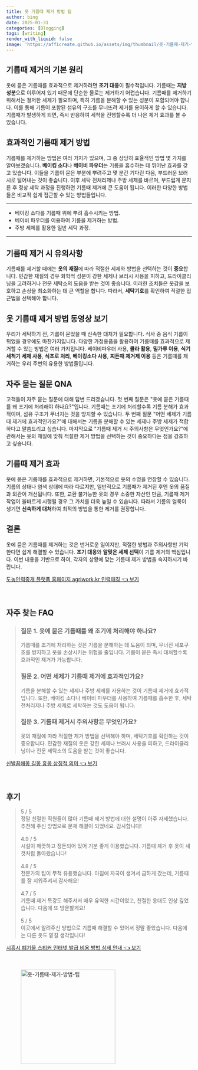 ```yaml
---
title: 옷 기름때 제거 방법 팁
author: bing
date: 2025-01-31
categories: [Blogging]
tags: [writing]
render_with_liquid: false
image: 'https://afficreate.github.io/assets/img/thumbnail/옷-기름때-제거-방법-팁.webp'
---
```



<h2 id='기름때 제거 원리'>기름때 제거의 기본 원리</h2>

<p>옷에 묻은 기름때를 효과적으로 제거하려면 <b>조기 대응</b>이 필수적입니다. 기름때는 <b>지방 성분</b>으로 이루어져 있기 때문에 단순한 물로는 제거하기 어렵습니다. 기름때를 제거하기 위해서는 철저한 세제가 필요하며, 특히 기름을 분해할 수 있는 성분이 포함되어야 합니다. 이를 통해 기름이 포함된 섬유의 구조를 무너뜨려 제거를 용이하게 할 수 있습니다. 기름때가 발생하게 되면, 즉시 반응하여 세척을 진행할수록 더 나은 제거 효과를 볼 수 있습니다. </p>

<h2 id='효과적인 기름때 제거 방법'>효과적인 기름때 제거 방법</h2>

<p>기름때를 제거하는 방법은 여러 가지가 있으며, 그 중 상당히 효율적인 방법 몇 가지를 알아보겠습니다. <b>베이킹 소다</b>나 <b>베이비 파우더</b>는 기름을 흡수하는 데 뛰어난 효과를 갖고 있습니다. 이들을 기름이 묻은 부분에 뿌려주고 몇 분간 기다린 다음, 부드러운 브러시로 털어내는 것이 좋습니다. 이후 세탁 전처리제나 주방 세제를 바르며, 부드럽게 문지른 후 정상 세탁 과정을 진행하면 기름때 제거에 큰 도움이 됩니다. 이러한 다양한 방법들은 비교적 쉽게 접근할 수 있는 방법들입니다. </p>

<hr />

<ul>
    <li>베이킹 소다를 기름때 위에 뿌려 흡수시키는 방법.</li>
    <li>베이비 파우더를 이용하여 기름을 제거하는 방법.</li>
    <li>주방 세제를 활용한 일반 세탁 과정.</li>
</ul>

<hr />

<h2 id='기름때 제거 시 유의사항'>기름때 제거 시 유의사항</h2>

<p>기름때를 제거할 때에는 <b>옷의 재질</b>에 따라 적절한 세제와 방법을 선택하는 것이 <b>중요</b>합니다. 민감한 재질의 경우 화학적 성분이 강한 세제나 브러시 사용을 피하고, 드라이클리닝을 고려하거나 전문 세탁소의 도움을 받는 것이 좋습니다. 이러한 조치들은 옷감을 보호하고 손상을 최소화하는 데 큰 역할을 합니다. 따라서, <b>세탁기호</b>를 확인하여 적절한 접근법을 선택해야 합니다. </p>

<h2 id='기름 얼룩 제거 방법'>옷 기름때 제거 방법 동영상 보기</h2>

<p>우리가 세탁하기 전, 기름이 묻었을 때 신속한 대처가 필요합니다. 식사 중 음식 기름이 튀었을 경우에도 마찬가지입니다. 다양한 가정용품을 활용하여 기름때를 효과적으로 제거할 수 있는 방법은 여러 가지입니다. 베이비파우더 사용, <b>콜라 활용</b>, <b>밀가루 이용</b>, <b>식기세척기 세제 사용</b>, <b>식초로 처리</b>, <b>베이킹소다 사용</b>, <b>찌든때 제거제 이용</b> 등은 기름때를 제거하는 우리 주변의 유용한 방법들입니다. </p>

<h2 id='자주 묻는 질문'>자주 묻는 질문 QNA</h2>

<p>고객들이 자주 묻는 질문에 대해 답변 드리겠습니다. 첫 번째 질문은 "옷에 묻은 기름때를 왜 조기에 처리해야 하나요?"입니다. 기름때는 조기에 처리할수록 기름 분해가 효과적이며, 섬유 구조가 무너지는 것을 방지할 수 있습니다. 두 번째 질문 "어떤 세제가 기름때 제거에 효과적인가요?"에 대해서는 기름을 분해할 수 있는 세제나 주방 세제가 적합하다고 말씀드리고 싶습니다. 마지막으로 "기름때 제거 시 주의사항은 무엇인가요?"에 관해서는 옷의 재질에 맞춰 적절한 제거 방법을 선택하는 것이 중요하다는 점을 강조하고 싶습니다. </p>

<h2 id='기름때 제거 효과'>기름때 제거 효과</h2>

<p>옷에 묻은 기름때를 효과적으로 제거하면, 기본적으로 옷의 수명을 연장할 수 있습니다. 기름의 상태나 염색 상태에 따라 다르지만, 일반적으로 기름때가 제거된 후엔 옷의 품질과 외관이 개선됩니다. 또한, 교환 불가능한 옷의 경우 소중한 자산인 만큼, 기름때 제거 작업이 올바르게 시행될 경우 그 가치를 더욱 높일 수 있습니다. 따라서 기름의 얼룩이 생기면 <b>신속하게 대처</b>하여 최적의 방법을 통한 제거를 권장합니다. </p>

<h2 id='결론'>결론</h2>

<p>옷에 묻은 기름때를 제거하는 것은 번거로운 일이지만, 적절한 방법과 주의사항만 기억한다면 쉽게 해결할 수 있습니다. <b>조기 대응</b>와 <b>알맞은 세제 선택</b>이 기름 제거의 핵심입니다. 이번 내용을 기반으로 하여, 각자의 상황에 맞는 기름때 제거 방법을 숙지하시기 바랍니다. </p>


<p><a class="click-button" title="도농인력중개 플랫폼 홈페이지 agriwork.kr 인력매칭" href="https://afficreate.github.io/posts/%EB%8F%84%EB%86%8D%EC%9D%B8%EB%A0%A5%EC%A4%91%EA%B0%9C-%ED%94%8C%EB%9E%AB%ED%8F%BC-%ED%99%88%ED%8E%98%EC%9D%B4%EC%A7%80-agriwork.kr-%EC%9D%B8%EB%A0%A5%EB%A7%A4%EC%B9%AD/" rel="dofollow">도농인력중개 플랫폼 홈페이지 agriwork.kr 인력매칭 👈 보기</a></p><br>
<h2 id='자주_찾는_FAQ'>자주 찾는 FAQ</h2>
<div itemscope="" itemtype="https://schema.org/FAQPage"> 
<blockquote> 
<div itemscope="" itemprop="mainEntity" itemtype="https://schema.org/Question"> 
<h3 itemprop="name">질문 1. 옷에 묻은 기름때를 왜 조기에 처리해야 하나요?</h3> 
<div itemscope="" itemprop="acceptedAnswer" itemtype="https://schema.org/Answer"> 
<span itemprop="text"> 
<p>기름때를 조기에 처리하는 것은 기름을 분해하는 데 도움이 되며, 무너진 세포구조를 방지하고 옷을 손상시키는 위험을 줄입니다. 기름이 묻은 즉시 대처할수록 효과적인 제거가 가능합니다.</p> 
</span> 
</div> 
</div> 

<div itemscope="" itemprop="mainEntity" itemtype="https://schema.org/Question"> 
<h3 itemprop="name">질문 2. 어떤 세제가 기름때 제거에 효과적인가요?</h3> 
<div itemscope="" itemprop="acceptedAnswer" itemtype="https://schema.org/Answer"> 
<span itemprop="text"> 
<p>기름을 분해할 수 있는 세제나 주방 세제를 사용하는 것이 기름때 제거에 효과적입니다. 또한, 베이킹 소다나 베이비 파우더를 사용하여 기름때를 흡수한 후, 세탁 전처리제나 주방 세제로 세탁하는 것도 도움이 됩니다.</p> 
</span> 
</div> 
</div> 

<div itemscope="" itemprop="mainEntity" itemtype="https://schema.org/Question"> 
<h3 itemprop="name">질문 3. 기름때 제거시 주의사항은 무엇인가요?</h3> 
<div itemscope="" itemprop="acceptedAnswer" itemtype="https://schema.org/Answer"> 
<span itemprop="text"> 
<p>옷의 재질에 따라 적절한 제거 방법을 선택해야 하며, 세탁기호를 확인하는 것이 중요합니다. 민감한 재질의 옷은 강한 세제나 브러시 사용을 피하고, 드라이클리닝이나 전문 세탁소의 도움을 받는 것이 좋습니다.</p> 
</span> 
</div> 
</div> 

</blockquote> 
</div>
<p><a class="click-button" title="신발꿈해몽 길몽 흉몽 상징적 의미" href="https://afficreate.github.io/posts/%EC%8B%A0%EB%B0%9C%EA%BF%88%ED%95%B4%EB%AA%BD-%EA%B8%B8%EB%AA%BD-%ED%9D%89%EB%AA%BD-%EC%83%81%EC%A7%95%EC%A0%81-%EC%9D%98%EB%AF%B8/" rel="dofollow">신발꿈해몽 길몽 흉몽 상징적 의미 👈 보기</a></p><br>
<h2 id='후기'>후기</h2>
<div itemscope itemtype="https://schema.org/Product">
  <blockquote>
  <div itemprop="review" itemscope itemtype="https://schema.org/Review">
      <div itemprop="reviewRating" itemscope itemtype="https://schema.org/Rating"> <span itemprop="ratingValue">5</span> / <span itemprop="bestRating">5</span> </div>
      <span itemprop="reviewBody">정말 친절한 직원들이 많아 기름때 제거 방법에 대한 설명이 아주 자세했습니다. 추천해 주신 방법으로 문제 해결이 되었네요. 감사합니다!</span>
  </div>
  <br>
  <div itemprop="review" itemscope itemtype="https://schema.org/Review">
      <div itemprop="reviewRating" itemscope itemtype="https://schema.org/Rating"> <span itemprop="ratingValue">4.9</span> / <span itemprop="bestRating">5</span> </div>
      <span itemprop="reviewBody">시설이 깨끗하고 정돈되어 있어 기분 좋게 이용했습니다. 기름때 제거 후 옷이 새것처럼 돌아왔습니다!</span>
  </div>
  <br>
  <div itemprop="review" itemscope itemtype="https://schema.org/Review">
      <div itemprop="reviewRating" itemscope itemtype="https://schema.org/Rating"> <span itemprop="ratingValue">4.8</span> / <span itemprop="bestRating">5</span> </div>
      <span itemprop="reviewBody">전문가의 팁이 무척 유용했습니다. 아침에 자국이 생겨서 급하게 갔는데, 기름때를 잘 지워주셔서 감사해요!</span>
  </div>
  <br>
  <div itemprop="review" itemscope itemtype="https://schema.org/Review">
      <div itemprop="reviewRating" itemscope itemtype="https://schema.org/Rating"> <span itemprop="ratingValue">4.7</span> / <span itemprop="bestRating">5</span> </div>
      <span itemprop="reviewBody">기름때 제거 특강도 해주셔서 매우 유익한 시간이었고, 친절한 응대도 인상 깊었습니다. 다음에 또 방문할게요!</span>
  </div>
  <br>
  <div itemprop="review" itemscope itemtype="https://schema.org/Review">
      <div itemprop="reviewRating" itemscope itemtype="https://schema.org/Rating"> <span itemprop="ratingValue">5</span> / <span itemprop="bestRating">5</span> </div>
      <span itemprop="reviewBody">이곳에서 알려주신 방법으로 기름때 해결할 수 있어서 정말 좋았습니다. 다음에는 다른 옷도 맡길 생각입니다!</span>
  </div>
  </blockquote>
</div>
<p><a class="click-button" title="시흥시 폐기물 스티커 인터넷 발급 비용 방법 상세 안내" href="https://afficreate.github.io/posts/%EC%8B%9C%ED%9D%A5%EC%8B%9C-%ED%8F%90%EA%B8%B0%EB%AC%BC-%EC%8A%A4%ED%8B%B0%EC%BB%A4-%EC%9D%B8%ED%84%B0%EB%84%B7-%EB%B0%9C%EA%B8%89-%EB%B9%84%EC%9A%A9-%EB%B0%A9%EB%B2%95-%EC%83%81%EC%84%B8-%EC%95%88%EB%82%B4/" rel="dofollow">시흥시 폐기물 스티커 인터넷 발급 비용 방법 상세 안내 👈 보기</a></p><br>
<figure class="image"><img src="https://afficreate.github.io/assets/img/thumbnail/옷-기름때-제거-방법-팁.webp" alt="옷-기름때-제거-방법-팁" width="256" height="256"></figure>